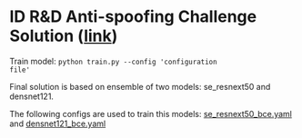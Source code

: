 # ID R&D Anti-spoofing Challenge Solution ([link](https://datasouls.com/c/idrnd-antispoof/leaderboard))

Train model: <code>python train.py --config 'configuration file'</code>

Final solution is based on ensemble of two models: se_resnext50 and densnet121. 

The following configs are used to train this models: [se_resnext50_bce.yaml](https://github.com/romavlasov/idrnd-anti-spoofing-challenge/blob/master/config/se_resnext50_bce.yaml) and [densnet121_bce.yaml](https://github.com/romavlasov/idrnd-anti-spoofing-challenge/blob/master/config/densenet121_bce.yaml)

<!-- 
Weights: [se_resnext50](https://www.dropbox.com/s/dmb8ptwk5ssgwyj/se_resnext50_bce_model_epoch_best.pth?dl=0) , [densnet121](https://www.dropbox.com/s/8oxkz2c8fkaucmu/densenet121_bce_model_epoch_best.pth?dl=0)
-->
